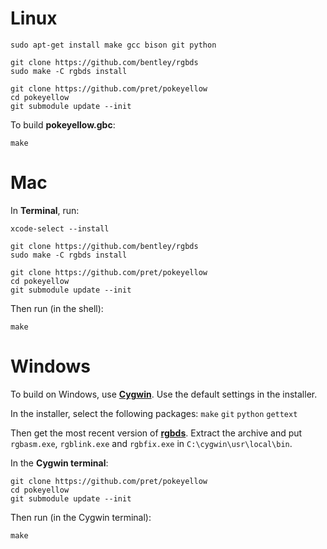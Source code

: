 # Linux

	sudo apt-get install make gcc bison git python

	git clone https://github.com/bentley/rgbds
	sudo make -C rgbds install

	git clone https://github.com/pret/pokeyellow
	cd pokeyellow
	git submodule update --init

To build **pokeyellow.gbc**:

	make


# Mac

In **Terminal**, run:

	xcode-select --install

	git clone https://github.com/bentley/rgbds
	sudo make -C rgbds install

	git clone https://github.com/pret/pokeyellow
	cd pokeyellow
	git submodule update --init

Then run (in the shell):

	make


# Windows

To build on Windows, use [**Cygwin**](http://cygwin.com/install.html). Use the default settings in the installer.

In the installer, select the following packages: `make` `git` `python` `gettext`

Then get the most recent version of [**rgbds**](https://github.com/bentley/rgbds/releases/).
Extract the archive and put `rgbasm.exe`, `rgblink.exe` and `rgbfix.exe` in `C:\cygwin\usr\local\bin`.

In the **Cygwin terminal**:

	git clone https://github.com/pret/pokeyellow
	cd pokeyellow
	git submodule update --init

Then run (in the Cygwin terminal):

	make
